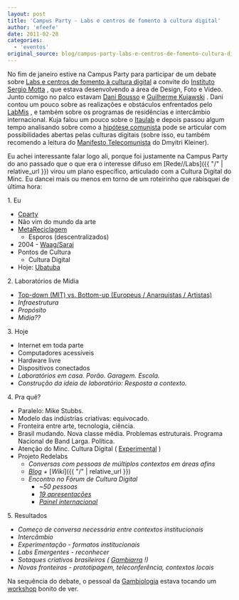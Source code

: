 ```yaml
---
layout: post
title: 'Campus Party - Labs e centros de fomento à cultura digital'
author: 'efeefe'
date: 2011-02-28
categories:
  - 'eventos'
original_source: blog/campus-party-labs-e-centros-de-fomento-cultura-digital.html
---
```


No fim de janeiro estive na Campus Party para participar de um debate sobre [Labs e centros de fomento à cultura digital](http://cpbrasil.ism.org.br/?page_id=311) a convite do [Instituto Sergio Motta](http://ism.org.br/) , que estava desenvolvendo a área de Design, Foto e Vídeo. Junto comigo no palco estavam [Dani Bousso](http://mis-sp.org.br/) e [Guilherme Kujawski](http://twitter.com/kuja) . Dani contou um pouco sobre as realizações e obstáculos enfrentados pelo [LabMis](http://www.mis-sp.org.br/labmis) , e também sobre os programas de residências e intercâmbio internacional. Kuja falou um pouco sobre o [Itaulab](http://www.itaucultural.org.br/index.cfm?cd_pagina=1989) e depois passou algum tempo analisando sobre como a [hipótese comunista](http://www.newleftreview.org/A2705) pode se articular com possibilidades abertas pelas culturas digitais (sobre isso, eu também recomendo a leitura do [Manifesto Telecomunista](http://networkcultures.org/wpmu/weblog/2010/10/21/the-telekommunist-from-dmytri-kleiner-is-out-now/) do Dmyitri Kleiner).

Eu achei interessante falar logo ali, porque foi justamente na Campus Party do ano passado que o que era o interesse difuso em [Rede//Labs]({{ "/" \| relative_url }}) virou um plano específico, articulado com a Cultura Digital do Minc. Eu dancei mais ou menos em torno de um roteirinho que rabisquei de última hora:

1\. Eu

-   [Cparty](http://campus-party.com.br/)
-   Não vim do mundo da arte
-   [MetaReciclagem](http://rede.metareciclagem.org/)
    -   Esporos (descentralizados)
-   2004 - [Waag/Sarai](http://rede.metareciclagem.org/conectaz/Waag-Sarai)
-   Pontos de Cultura
    -   Cultura Digital
-   Hoje: [Ubatuba](http://ubalab.org/)

2\. Laboratórios de Mídia

-   [Top-down (MIT) vs. Bottom-up (Europeus / Anarquistas / Artistas)](http://blog.redelabs-org.github.io/blog/laboratorios-de-midia-referencias)
-   *Infraestrutura*
-   *Propósito*
-   *Mídia??*

3\. Hoje

-   Internet em toda parte
-   Computadores acessíveis
-   Hardware livre
-   Dispositivos conectados
-   *Laboratórios em casa. Porão. Garagem. Escola.*
-   *Construção da ideia de laboratório: Resposta a contexto.*

4\. Pra quê?

-   Paralelo: Mike Stubbs.
-   Modelo das indústrias criativas: equivocado.
-   Fronteira entre arte, tecnologia, ciência.
-   Brasil mudando. Nova classe média. Problemas estruturais. Programa Nacional de Band Larga. Política.
-   Atenção do Minc. Cultura Digital ( [Experimental](http://blog.redelabs-org.github.io/blog/redelabs-caminhos-brasileiros-para-cultura-digital-experimental) )
-   Projeto Redelabs
    -   *Conversas com pessoas de múltiplos contextos em áreas afins*
    -   [*Blog*](http://blog.redelabs-org.github.io/) *+* [*Wiki*]({{ "/" \| relative_url }})
    -   *Encontro no Fórum de Cultura Digital*
        -   *\~50 pessoas*
        -   [*19 apresentações*](http://blog.redelabs-org.github.io/blog/encontro-redelabs-como-foi)
        -   [*Painel internacional*](http://blog.redelabs-org.github.io/blog/painel-internacional-laboratorios-experimentais)

5\. Resultados

-   *Começo de conversa necessária entre contextos institucionais*
-   *Intercâmbio*
-   *Experimentação - formatos institucionais*
-   *Labs Emergentes - reconhecer*
-   *Sotaques criativos brasileiros (* [*Gambiarra*](http://desvio.cc/tag/gambiologia) *!)*
-   *Novas fronteiras - prototipagem, teleconferência, contextos locais*

Na sequência do debate, o pessoal da [Gambiologia](http://www.gambiologia.net/blog/) estava tocando um [workshop](http://www.gambiologia.net/blog/tag/campus-party/) bonito de ver.
